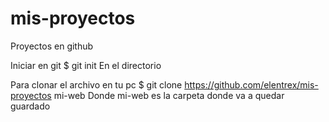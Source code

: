 # mis-proyectos
Proyectos en github

Iniciar en git
$ git init 
En el directorio 

Para clonar el archivo en tu pc
$ git clone https://github.com/elentrex/mis-proyectos mi-web
Donde mi-web es la carpeta donde va a quedar guardado

